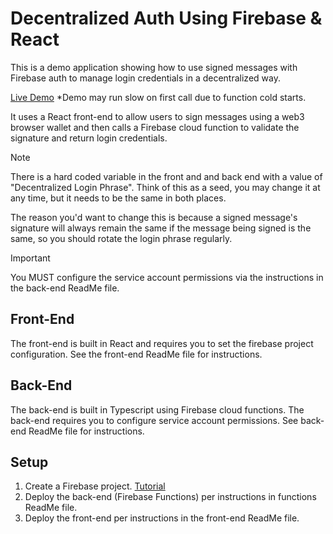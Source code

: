 # Decentralized Auth Using Firebase & React

This is a demo application showing how to use signed messages with Firebase auth to manage login credentials in a decentralized way.

[Live Demo](https://decentralized-auth-1b3f3.web.app/{:target="_blank"})
*Demo may run slow on first call due to function cold starts.

It uses a React front-end to allow users to sign messages using a web3 browser wallet and then calls a Firebase cloud function to validate the signature and return login credentials.

> [!NOTE]
> There is a hard coded variable in the front and and back end with a value of "Decentralized Login Phrase". Think of this as a seed, you may change it at any time, but it needs to be the same in both places.
>
> The reason you'd want to change this is because a signed message's signature will always remain the same if the message being signed is the same, so you should rotate the login phrase regularly.

> [!IMPORTANT]
> You MUST configure the service account permissions via the instructions in the back-end ReadMe file.

## Front-End

The front-end is built in React and requires you to set the firebase project configuration. See the front-end ReadMe file for instructions.

## Back-End

The back-end is built in Typescript using Firebase cloud functions. The back-end requires you to configure service account permissions. See back-end ReadMe file for instructions.

## Setup

1. Create a Firebase project. [Tutorial](https://www.youtube.com/watch?v=SAwxUq0kiZY{:target="_blank"})
2. Deploy the back-end (Firebase Functions) per instructions in functions ReadMe file.
3. Deploy the front-end per instructions in the front-end ReadMe file.

